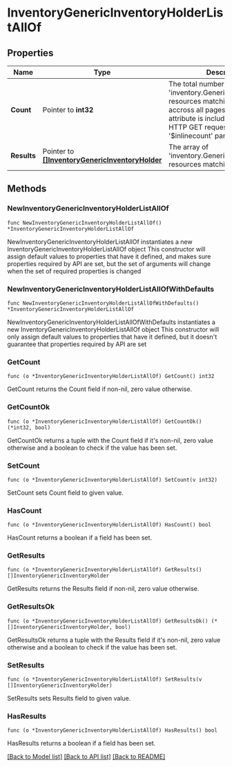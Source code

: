 # InventoryGenericInventoryHolderListAllOf

## Properties

Name | Type | Description | Notes
------------ | ------------- | ------------- | -------------
**Count** | Pointer to **int32** | The total number of &#39;inventory.GenericInventoryHolder&#39; resources matching the request, accross all pages. The &#39;Count&#39; attribute is included when the HTTP GET request includes the &#39;$inlinecount&#39; parameter. | [optional] 
**Results** | Pointer to [**[]InventoryGenericInventoryHolder**](inventory.GenericInventoryHolder.md) | The array of &#39;inventory.GenericInventoryHolder&#39; resources matching the request. | [optional] 

## Methods

### NewInventoryGenericInventoryHolderListAllOf

`func NewInventoryGenericInventoryHolderListAllOf() *InventoryGenericInventoryHolderListAllOf`

NewInventoryGenericInventoryHolderListAllOf instantiates a new InventoryGenericInventoryHolderListAllOf object
This constructor will assign default values to properties that have it defined,
and makes sure properties required by API are set, but the set of arguments
will change when the set of required properties is changed

### NewInventoryGenericInventoryHolderListAllOfWithDefaults

`func NewInventoryGenericInventoryHolderListAllOfWithDefaults() *InventoryGenericInventoryHolderListAllOf`

NewInventoryGenericInventoryHolderListAllOfWithDefaults instantiates a new InventoryGenericInventoryHolderListAllOf object
This constructor will only assign default values to properties that have it defined,
but it doesn't guarantee that properties required by API are set

### GetCount

`func (o *InventoryGenericInventoryHolderListAllOf) GetCount() int32`

GetCount returns the Count field if non-nil, zero value otherwise.

### GetCountOk

`func (o *InventoryGenericInventoryHolderListAllOf) GetCountOk() (*int32, bool)`

GetCountOk returns a tuple with the Count field if it's non-nil, zero value otherwise
and a boolean to check if the value has been set.

### SetCount

`func (o *InventoryGenericInventoryHolderListAllOf) SetCount(v int32)`

SetCount sets Count field to given value.

### HasCount

`func (o *InventoryGenericInventoryHolderListAllOf) HasCount() bool`

HasCount returns a boolean if a field has been set.

### GetResults

`func (o *InventoryGenericInventoryHolderListAllOf) GetResults() []InventoryGenericInventoryHolder`

GetResults returns the Results field if non-nil, zero value otherwise.

### GetResultsOk

`func (o *InventoryGenericInventoryHolderListAllOf) GetResultsOk() (*[]InventoryGenericInventoryHolder, bool)`

GetResultsOk returns a tuple with the Results field if it's non-nil, zero value otherwise
and a boolean to check if the value has been set.

### SetResults

`func (o *InventoryGenericInventoryHolderListAllOf) SetResults(v []InventoryGenericInventoryHolder)`

SetResults sets Results field to given value.

### HasResults

`func (o *InventoryGenericInventoryHolderListAllOf) HasResults() bool`

HasResults returns a boolean if a field has been set.


[[Back to Model list]](../README.md#documentation-for-models) [[Back to API list]](../README.md#documentation-for-api-endpoints) [[Back to README]](../README.md)


